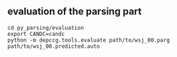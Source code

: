 ## evaluation of the parsing part
```
cd py_parsing/evaluation
export CANDC=candc
python -m depccg.tools.evaluate path/to/wsj_00.parg path/to/wsj_00.predicted.auto
```
